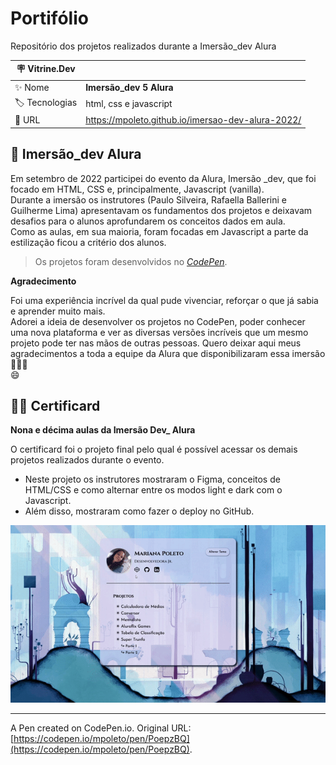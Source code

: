 # Portifólio

Repositório dos projetos realizados durante a Imersão_dev Alura

| :placard: Vitrine.Dev |     |
| -------------  | --- |
| :sparkles: Nome        | **Imersão_dev 5 Alura**
| :label: Tecnologias | html, css e javascript
| :rocket: URL         | https://mpoleto.github.io/imersao-dev-alura-2022/

## 🤿 Imersão_dev Alura

Em setembro de 2022 participei do evento da Alura, Imersão _dev, que foi focado em HTML, CSS e, principalmente, Javascript (vanilla).  
Durante a imersão os instrutores (Paulo Silveira, Rafaella Ballerini e Guilherme Lima) apresentavam os fundamentos dos projetos e deixavam desafios para o alunos aprofundarem os conceitos dados em aula.  
Como as aulas, em sua maioria, foram focadas em Javascript a parte da estilização ficou a critério dos alunos.

> Os projetos foram desenvolvidos no *[CodePen](https://codepen.io/)*. 

**Agradecimento**

Foi uma experiência incrível da qual pude vivenciar, reforçar o que já sabia e aprender muito mais.  
Adorei a ideia de desenvolver os projetos no CodePen, poder conhecer uma nova plataforma e ver as diversas versões incríveis que um mesmo projeto pode ter nas mãos de outras pessoas. 
Quero deixar aqui meus agradecimentos a toda a equipe da Alura que disponibilizaram essa imersão 👏👏👏  
😄  

## 👩‍💻 Certificard

**Nona e décima aulas da Imersão Dev_ Alura**

O certificard foi o projeto final pelo qual é possível acessar os demais projetos realizados durante o evento.  
- Neste projeto os instrutores mostraram o Figma, conceitos de HTML/CSS e como alternar entre os modos light e dark com o Javascript.
- Além disso, mostraram como fazer o deploy no GitHub.

![Resultado do projeto certificard](./src/assets/img/certificard-pagina.gif#vitrinedev)

-----------
A Pen created on CodePen.io. Original URL: [https://codepen.io/mpoleto/pen/PoepzBQ](https://codepen.io/mpoleto/pen/PoepzBQ).

